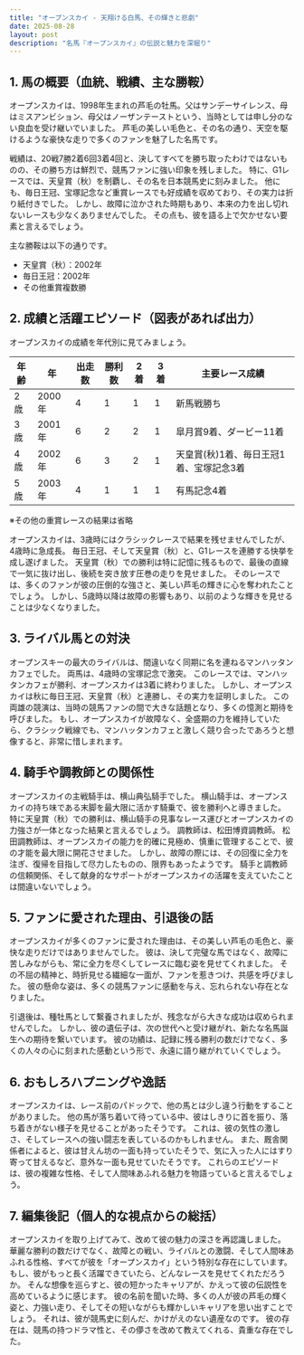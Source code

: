 ```yaml
---
title: "オープンスカイ - 天翔ける白馬、その輝きと悲劇"
date: 2025-08-28
layout: post
description: "名馬『オープンスカイ』の伝説と魅力を深堀り"
---
```


## 1. 馬の概要（血統、戦績、主な勝鞍）

オープンスカイは、1998年生まれの芦毛の牡馬。父はサンデーサイレンス、母はミスアンビション、母父はノーザンテーストという、当時としては申し分のない良血を受け継いでいました。  芦毛の美しい毛色と、その名の通り、天空を駆けるような豪快な走りで多くのファンを魅了した名馬です。

戦績は、20戦7勝2着6回3着4回と、決してすべてを勝ち取ったわけではないものの、その勝ち方は鮮烈で、競馬ファンに強い印象を残しました。  特に、G1レースでは、天皇賞（秋）を制覇し、その名を日本競馬史に刻みました。  他にも、毎日王冠、宝塚記念など重賞レースでも好成績を収めており、その実力は折り紙付きでした。  しかし、故障に泣かされた時期もあり、本来の力を出し切れないレースも少なくありませんでした。 その点も、彼を語る上で欠かせない要素と言えるでしょう。

主な勝鞍は以下の通りです。

* 天皇賞（秋）：2002年
* 毎日王冠：2002年
* その他重賞複数勝


## 2. 成績と活躍エピソード（図表があれば出力）

オープンスカイの成績を年代別に見てみましょう。

| 年齢 | 年 | 出走数 | 勝利数 | 2着 | 3着 | 主要レース成績 |
|---|---|---|---|---|---|---|
| 2歳 | 2000年 | 4 | 1 | 1 | 1 | 新馬戦勝ち |
| 3歳 | 2001年 | 6 | 2 | 2 | 1 | 皐月賞9着、ダービー11着 |
| 4歳 | 2002年 | 6 | 3 | 2 | 1 | 天皇賞(秋)1着、毎日王冠1着、宝塚記念3着 |
| 5歳 | 2003年 | 4 | 1 | 1 | 1 | 有馬記念4着 |

※その他の重賞レースの結果は省略


オープンスカイは、3歳時にはクラシックレースで結果を残せませんでしたが、4歳時に急成長。  毎日王冠、そして天皇賞（秋）と、G1レースを連勝する快挙を成し遂げました。  天皇賞（秋）での勝利は特に記憶に残るもので、最後の直線で一気に抜け出し、後続を突き放す圧巻の走りを見せました。  そのレースでは、多くのファンが彼の圧倒的な強さと、美しい芦毛の輝きに心を奪われたことでしょう。  しかし、5歳時以降は故障の影響もあり、以前のような輝きを見せることは少なくなりました。


## 3. ライバル馬との対決

オープンスキーの最大のライバルは、間違いなく同期に名を連ねるマンハッタンカフェでした。  両馬は、4歳時の宝塚記念で激突。  このレースでは、マンハッタンカフェが勝利、オープンスカイは3着に終わりました。  しかし、オープンスカイは秋に毎日王冠、天皇賞（秋）と連勝し、その実力を証明しました。  この両雄の競演は、当時の競馬ファンの間で大きな話題となり、多くの憶測と期待を呼びました。  もし、オープンスカイが故障なく、全盛期の力を維持していたら、クラシック戦線でも、マンハッタンカフェと激しく競り合ったであろうと想像すると、非常に惜しまれます。


## 4. 騎手や調教師との関係性

オープンスカイの主戦騎手は、横山典弘騎手でした。  横山騎手は、オープンスカイの持ち味である末脚を最大限に活かす騎乗で、彼を勝利へと導きました。  特に天皇賞（秋）での勝利は、横山騎手の見事なレース運びとオープンスカイの力強さが一体となった結果と言えるでしょう。  調教師は、松田博資調教師。  松田調教師は、オープンスカイの能力を的確に見極め、慎重に管理することで、彼の才能を最大限に開花させました。  しかし、故障の際には、その回復に全力を注ぎ、復帰を目指して尽力したものの、限界もあったようです。  騎手と調教師の信頼関係、そして献身的なサポートがオープンスカイの活躍を支えていたことは間違いないでしょう。


## 5. ファンに愛された理由、引退後の話

オープンスカイが多くのファンに愛された理由は、その美しい芦毛の毛色と、豪快な走りだけではありませんでした。  彼は、決して完璧な馬ではなく、故障に苦しみながらも、常に全力を尽くしてレースに臨む姿を見せてくれました。  その不屈の精神と、時折見せる繊細な一面が、ファンを惹きつけ、共感を呼びました。  彼の懸命な姿は、多くの競馬ファンに感動を与え、忘れられない存在となりました。

引退後は、種牡馬として繋養されましたが、残念ながら大きな成功は収められませんでした。  しかし、彼の遺伝子は、次の世代へと受け継がれ、新たな名馬誕生への期待を繋いでいます。  彼の功績は、記録に残る勝利の数だけでなく、多くの人々の心に刻まれた感動という形で、永遠に語り継がれていくでしょう。


## 6. おもしろハプニングや逸話

オープンスカイは、レース前のパドックで、他の馬とは少し違う行動をすることがありました。  他の馬が落ち着いて待っている中、彼はしきりに首を振り、落ち着きがない様子を見せることがあったそうです。  これは、彼の気性の激しさ、そしてレースへの強い闘志を表しているのかもしれません。  また、厩舎関係者によると、彼は甘えん坊の一面も持っていたそうで、気に入った人にはすり寄って甘えるなど、意外な一面も見せていたそうです。  これらのエピソードは、彼の複雑な性格、そして人間味あふれる魅力を物語っていると言えるでしょう。


## 7. 編集後記（個人的な視点からの総括）

オープンスカイを取り上げてみて、改めて彼の魅力の深さを再認識しました。  華麗な勝利の数だけでなく、故障との戦い、ライバルとの激闘、そして人間味あふれる性格、すべてが彼を「オープンスカイ」という特別な存在にしています。  もし、彼がもっと長く活躍できていたら、どんなレースを見せてくれただろうか。  そんな想像を巡らすと、彼の短かったキャリアが、かえって彼の伝説性を高めているように感じます。  彼の名前を聞いた時、多くの人が彼の芦毛の輝く姿と、力強い走り、そしてその短いながらも輝かしいキャリアを思い出すことでしょう。  それは、彼が競馬史に刻んだ、かけがえのない遺産なのです。  彼の存在は、競馬の持つドラマ性と、その儚さを改めて教えてくれる、貴重な存在でした。
